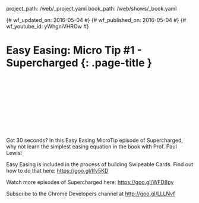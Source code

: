 project_path: /web/_project.yaml
book_path: /web/shows/_book.yaml

{# wf_updated_on: 2016-05-04 #}
{# wf_published_on: 2016-05-04 #}
{# wf_youtube_id: yWhgniVHROw #}

# Easy Easing: Micro Tip #1 - Supercharged {: .page-title }


<div class="video-wrapper">
  <iframe class="devsite-embedded-youtube-video" data-video-id="yWhgniVHROw"
          data-autohide="1" data-showinfo="0" frameborder="0" allowfullscreen>
  </iframe>
</div>


Got 30 seconds? In this Easy Easing MicroTip episode of Supercharged, why not learn the simplest easing equation in the book with Prof. Paul Lewis!

Easy Easing is included in the process of building Swipeable Cards. Find out how to do that here: https://goo.gl/Ifv5KD

Watch more episodes of Supercharged here: https://goo.gl/WFD8py

Subscribe to the Chrome Developers channel at http://goo.gl/LLLNvf
